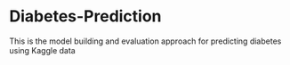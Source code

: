 # Diabetes-Prediction
This is the model building and evaluation approach for predicting diabetes using Kaggle data
